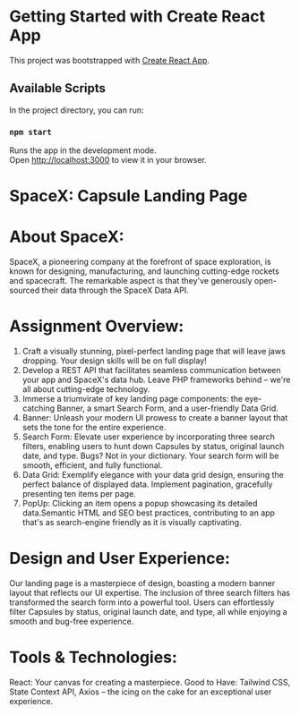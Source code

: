 # Getting Started with Create React App

This project was bootstrapped with [Create React App](https://github.com/facebook/create-react-app).

## Available Scripts

In the project directory, you can run:

### `npm start`

Runs the app in the development mode.\
Open [http://localhost:3000](http://localhost:3000) to view it in your browser.

# SpaceX: Capsule Landing Page

# About SpaceX:
SpaceX, a pioneering company at the forefront of space exploration, is known for designing, manufacturing, and launching cutting-edge rockets and spacecraft. The remarkable aspect is that they've generously open-sourced their data through the SpaceX Data API.

# Assignment Overview:
1. Craft a visually stunning, pixel-perfect landing page that will leave jaws dropping. Your design skills will be on full display!
2. Develop a REST API that facilitates seamless communication between your app and SpaceX's data hub. Leave PHP frameworks behind – we're all about cutting-edge technology.
3. Immerse a triumvirate of key landing page components: the eye-catching Banner, a smart Search Form, and a user-friendly Data Grid.
4. Banner: Unleash your modern UI prowess to create a banner layout that sets the tone for the entire experience.
5. Search Form: Elevate user experience by incorporating three search filters, enabling users to hunt down Capsules by status, original launch date, and type. Bugs? Not in your dictionary. Your search form will be smooth, efficient, and fully functional.
6. Data Grid: Exemplify elegance with your data grid design, ensuring the perfect balance of displayed data. Implement pagination, gracefully presenting ten items per page. 
7. PopUp: Clicking an item opens a popup showcasing its detailed data.Semantic HTML and SEO best practices, contributing to an app that's as search-engine friendly as it is visually captivating.

# Design and User Experience:
Our landing page is a masterpiece of design, boasting a modern banner layout that reflects our UI expertise. The inclusion of three search filters has transformed the search form into a powerful tool. Users can effortlessly filter Capsules by status, original launch date, and type, all while enjoying a smooth and bug-free experience.

# Tools & Technologies:
React: Your canvas for creating a masterpiece.
Good to Have: Tailwind CSS, State Context API, Axios – the icing on the cake for an exceptional user experience.
